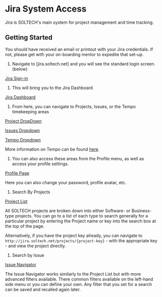 # Jira System Access

Jira is SOLTECH's main system for project management and time tracking.

## Getting Started

You should have received an email or printout with your Jira credentials. If not, please get with your on-boarding mentor to expedite that set-up.

1. Navigate to [jira.soltech.net] and you will see the standard login screen. (below)

[Jira Sign-in](./assets/Jira/jira-signin.png)

1. This will bring you to the Jira Dashboard

[Jira Dashboard](./assets/Jira/jira-dashboard.png)

1. From here, you can navigate to Projects, Issues, or the Tempo timekeeping areas

[Project DropDown](./assets/Jira/jira-dashboard-projects.png)

[Issues Dropdown](./assets/Jira/jira-dashboard-issues.png)

[Tempo Dropdown](./assets/Jira/jira-dashboard-tempo.png)

More information on Tempo can be found [here](Tempo_Timekeeping.md).

1. You can also access these areas from the Profile menu, as well as access your profile settings.

[Profile Page](./assets/Jira/jira-profile.png)

Here you can also change your password, profile avatar, etc.

1. Search By Projects

[Project List](./assets/Jira/jira-project-list.png)

All SOLTECH projects are broken down into either Software- or Business-type projects. You can go to a list of each type to search generally for a particular project by entering the Project name or key into the search box at the top of the page.

Alternatively, if you have the project key already, you can navigate to `http://jira.soltech.net/projects/{project-key}` - with the appropriate key - and view the project directly.

1. Search by Issue

[Issue Navigator](./assets/Jira/jira-issue-navigator.png)

The Issue Navigator works similarly to the Project List but with more advanced filters available. There common filters available on the left-hand side menu or you can define your own. Any filter that you set for a search can be saved and recalled again later.
